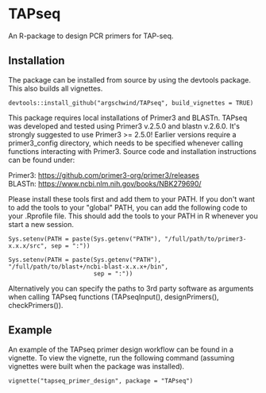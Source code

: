 # TAPseq
An R-package to design PCR primers for TAP-seq.

## Installation
The package can be installed from source by using the devtools package. This also builds all
vignettes.
```
devtools::install_github("argschwind/TAPseq", build_vignettes = TRUE)
```

This package requires local installations of Primer3 and BLASTn. TAPseq was developed and tested
using Primer3 v.2.5.0 and blastn v.2.6.0. It's strongly suggested to use Primer3 >= 2.5.0! Earlier
versions require a primer3_config directory, which needs to be specified whenever calling functions
interacting with Primer3. Source code and installation instructions can be found under:

Primer3: <https://github.com/primer3-org/primer3/releases>  
BLASTn: <https://www.ncbi.nlm.nih.gov/books/NBK279690/>

Please install these tools first and add them to your PATH. If you don't want to add the tools to
your "global" PATH, you can add the following code to your .Rprofile file. This should add the tools
to your PATH in R whenever you start a new session.
```
Sys.setenv(PATH = paste(Sys.getenv("PATH"), "/full/path/to/primer3-x.x.x/src", sep = ":"))

Sys.setenv(PATH = paste(Sys.getenv("PATH"), "/full/path/to/blast+/ncbi-blast-x.x.x+/bin",
                        sep = ":"))
```

Alternatively you can specify the paths to 3rd party software as arguments when calling TAPseq
functions (TAPseqInput(), designPrimers(), checkPrimers()).

## Example
An example of the TAPseq primer design workflow can be found in a vignette. To view the vignette,
run the following command (assuming vignettes were built when the package was installed).
```
vignette("tapseq_primer_design", package = "TAPseq")
```
